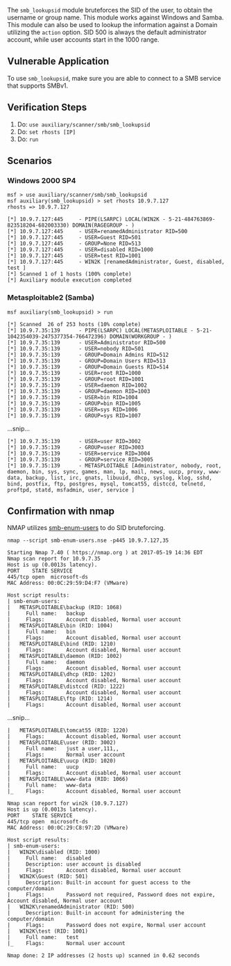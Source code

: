 The `smb_lookupsid` module bruteforces the SID of the user, to obtain the username or group name.
This module works against Windows and Samba.
This module can also be used to lookup the information against a Domain utilizing the `action` option.
SID 500 is always the default administrator account, while user accounts start in the 1000 range.

## Vulnerable Application

To use `smb_lookupsid`, make sure you are able to connect to a SMB service that supports SMBv1.

## Verification Steps

1. Do: ```use auxiliary/scanner/smb/smb_lookupsid``` 
2. Do: ```set rhosts [IP]```
3. Do: ```run```

## Scenarios

### Windows 2000 SP4

```
msf > use auxiliary/scanner/smb/smb_lookupsid 
msf auxiliary(smb_lookupsid) > set rhosts 10.9.7.127
rhosts => 10.9.7.127

[*] 10.9.7.127:445     - PIPE(LSARPC) LOCAL(WIN2K - 5-21-484763869-823518204-682003330) DOMAIN(RAGEGROUP - )
[*] 10.9.7.127:445     - USER=renamedAdministrator RID=500
[*] 10.9.7.127:445     - USER=Guest RID=501
[*] 10.9.7.127:445     - GROUP=None RID=513
[*] 10.9.7.127:445     - USER=disabled RID=1000
[*] 10.9.7.127:445     - USER=test RID=1001
[*] 10.9.7.127:445     - WIN2K [renamedAdministrator, Guest, disabled, test ]
[*] Scanned 1 of 1 hosts (100% complete)
[*] Auxiliary module execution completed
```

### Metasploitable2 (Samba)

```
msf auxiliary(smb_lookupsid) > run

[*] Scanned  26 of 253 hosts (10% complete)
[*] 10.9.7.35:139      - PIPE(LSARPC) LOCAL(METASPLOITABLE - 5-21-1042354039-2475377354-766472396) DOMAIN(WORKGROUP - )
[*] 10.9.7.35:139      - USER=Administrator RID=500
[*] 10.9.7.35:139      - USER=nobody RID=501
[*] 10.9.7.35:139      - GROUP=Domain Admins RID=512
[*] 10.9.7.35:139      - GROUP=Domain Users RID=513
[*] 10.9.7.35:139      - GROUP=Domain Guests RID=514
[*] 10.9.7.35:139      - USER=root RID=1000
[*] 10.9.7.35:139      - GROUP=root RID=1001
[*] 10.9.7.35:139      - USER=daemon RID=1002
[*] 10.9.7.35:139      - GROUP=daemon RID=1003
[*] 10.9.7.35:139      - USER=bin RID=1004
[*] 10.9.7.35:139      - GROUP=bin RID=1005
[*] 10.9.7.35:139      - USER=sys RID=1006
[*] 10.9.7.35:139      - GROUP=sys RID=1007
```
...snip...

```
[*] 10.9.7.35:139      - USER=user RID=3002
[*] 10.9.7.35:139      - GROUP=user RID=3003
[*] 10.9.7.35:139      - USER=service RID=3004
[*] 10.9.7.35:139      - GROUP=service RID=3005
[*] 10.9.7.35:139      - METASPLOITABLE [Administrator, nobody, root, daemon, bin, sys, sync, games, man, lp, mail, news, uucp, proxy, www-data, backup, list, irc, gnats, libuuid, dhcp, syslog, klog, sshd, bind, postfix, ftp, postgres, mysql, tomcat55, distccd, telnetd, proftpd, statd, msfadmin, user, service ]
```

## Confirmation with nmap

NMAP utilizes [smb-enum-users](https://nmap.org/nsedoc/scripts/smb-enum-users.html) to do SID bruteforcing.

```
nmap --script smb-enum-users.nse -p445 10.9.7.127,35

Starting Nmap 7.40 ( https://nmap.org ) at 2017-05-19 14:36 EDT
Nmap scan report for 10.9.7.35
Host is up (0.0013s latency).
PORT    STATE SERVICE
445/tcp open  microsoft-ds
MAC Address: 00:0C:29:59:D4:F7 (VMware)

Host script results:
| smb-enum-users: 
|   METASPLOITABLE\backup (RID: 1068)
|     Full name:   backup
|     Flags:       Account disabled, Normal user account
|   METASPLOITABLE\bin (RID: 1004)
|     Full name:   bin
|     Flags:       Account disabled, Normal user account
|   METASPLOITABLE\bind (RID: 1210)
|     Flags:       Account disabled, Normal user account
|   METASPLOITABLE\daemon (RID: 1002)
|     Full name:   daemon
|     Flags:       Account disabled, Normal user account
|   METASPLOITABLE\dhcp (RID: 1202)
|     Flags:       Account disabled, Normal user account
|   METASPLOITABLE\distccd (RID: 1222)
|     Flags:       Account disabled, Normal user account
|   METASPLOITABLE\ftp (RID: 1214)
|     Flags:       Account disabled, Normal user account
```
...snip...

```
|   METASPLOITABLE\tomcat55 (RID: 1220)
|     Flags:       Account disabled, Normal user account
|   METASPLOITABLE\user (RID: 3002)
|     Full name:   just a user,111,,
|     Flags:       Normal user account
|   METASPLOITABLE\uucp (RID: 1020)
|     Full name:   uucp
|     Flags:       Account disabled, Normal user account
|   METASPLOITABLE\www-data (RID: 1066)
|     Full name:   www-data
|_    Flags:       Account disabled, Normal user account

Nmap scan report for win2k (10.9.7.127)
Host is up (0.0013s latency).
PORT    STATE SERVICE
445/tcp open  microsoft-ds
MAC Address: 00:0C:29:C8:97:2D (VMware)

Host script results:
| smb-enum-users: 
|   WIN2K\disabled (RID: 1000)
|     Full name:   disabled
|     Description: user account is disabled
|     Flags:       Account disabled, Normal user account
|   WIN2K\Guest (RID: 501)
|     Description: Built-in account for guest access to the computer/domain
|     Flags:       Password not required, Password does not expire, Account disabled, Normal user account
|   WIN2K\renamedAdministrator (RID: 500)
|     Description: Built-in account for administering the computer/domain
|     Flags:       Password does not expire, Normal user account
|   WIN2K\test (RID: 1001)
|     Full name:   test
|_    Flags:       Normal user account

Nmap done: 2 IP addresses (2 hosts up) scanned in 0.62 seconds
```
